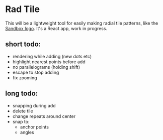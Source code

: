 # Rad Tile

This will be a lightweight tool for easily making radial tile patterns, like the [Sandbox logo](https://sandbox.is). It's a React app, work in progress.

## short todo:

-   rendering while adding (new dots etc)
-   highlight nearest points before add
-   no parallelograms (holding shift)
-   escape to stop adding
-   fix zooming

## long todo:

-   snapping during add
-   delete tile
-   change repeats around center
-   snap to:
    -   anchor points
    -   angles
